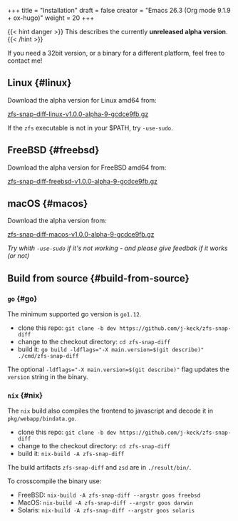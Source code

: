+++
title = "Installation"
draft = false
creator = "Emacs 26.3 (Org mode 9.1.9 + ox-hugo)"
weight = 20
+++

{{< hint danger >}}
This describes the currently ****unreleased alpha version****.
{{< /hint >}}

If you need a 32bit version, or a binary for a different
platform, feel free to contact me!


## Linux {#linux}

Download the alpha version for Linux amd64 from:

[zfs-snap-diff-linux-v1.0.0-alpha-9-gcdce9fb.gz](/zfs-snap-diff-linux-v1.0.0-alpha-9-gcdce9fb.gz)

If the `zfs` executable is not in your $PATH, try `-use-sudo`.


## FreeBSD {#freebsd}

Download the alpha version for FreeBSD amd64 from:

[zfs-snap-diff-freebsd-v1.0.0-alpha-9-gcdce9fb.gz](/zfs-snap-diff-freebsd-v1.0.0-alpha-9-gcdce9fb.gz)


## macOS {#macos}

Download the alpha version from:

[zfs-snap-diff-macos-v1.0.0-alpha-9-gcdce9fb.gz](/zfs-snap-diff-macos-v1.0.0-alpha-9-gcdce9fb.gz)

_Try whith `-use-sudo` if it's not working - and please give feedbak if it works (or not)_


## Build from source {#build-from-source}


### `go` {#go}

The minimum supported go version is `go1.12`.

-   clone this repo: `git clone -b dev https://github.com/j-keck/zfs-snap-diff`
-   change to the checkout directory: `cd zfs-snap-diff`
-   build it: `go build -ldflags="-X main.version=$(git describe)" ./cmd/zfs-snap-diff`

The optional `-ldflags="-X main.version=$(git describe)"` flag updates the `version` string in the binary.


### `nix` {#nix}

The `nix` build also compiles the frontend to javascript and decode it in `pkg/webapp/bindata.go`.

-   clone this repo: `git clone -b dev https://github.com/j-keck/zfs-snap-diff`
-   change to the checkout directory: `cd zfs-snap-diff`
-   build it: `nix-build -A zfs-snap-diff`

The build artifacts `zfs-snap-diff` and `zsd` are in `./result/bin/`.

To crosscompile the binary use:

-   FreeBSD: `nix-build -A zfs-snap-diff --argstr goos freebsd`
-   MacOS: `nix-build -A zfs-snap-diff --argstr goos darwin`
-   Solaris: `nix-build -A zfs-snap-diff --argstr goos solaris`
